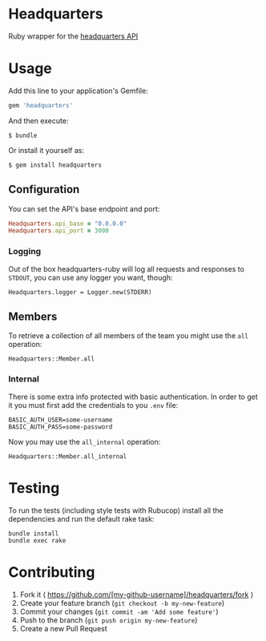 # Headquarters

Ruby wrapper for the [headquarters API](https://github.com/groupbuddies/headquarters)

# Usage

Add this line to your application's Gemfile:

```ruby
gem 'headquarters'
```

And then execute:

    $ bundle

Or install it yourself as:

    $ gem install headquarters

## Configuration

You can set the API's base endpoint and port:

```ruby
Headquarters.api_base = "0.0.0.0"
Headquarters.api_port = 3000
```

### Logging

Out of the box headquarters-ruby will log all requests and responses to `STDOUT`, you
can use any logger you want, though:

    Headquarters.logger = Logger.new(STDERR)

## Members

To retrieve a collection of all members of the team you might use the `all`
operation:

    Headquarters::Member.all

### Internal

There is some extra info protected with basic authentication. In order to get it
you must first add the credentials to you `.env` file:

```
BASIC_AUTH_USER=some-username
BASIC_AUTH_PASS=some-password
```

Now you may use the `all_internal` operation:

    Headquarters::Member.all_internal

# Testing

To run the tests (including style tests with Rubucop) install all the
dependencies and run the default rake task:

```
bundle install
bundle exec rake
```

# Contributing

1. Fork it ( https://github.com/[my-github-username]/headquarters/fork )
2. Create your feature branch (`git checkout -b my-new-feature`)
3. Commit your changes (`git commit -am 'Add some feature'`)
4. Push to the branch (`git push origin my-new-feature`)
5. Create a new Pull Request
